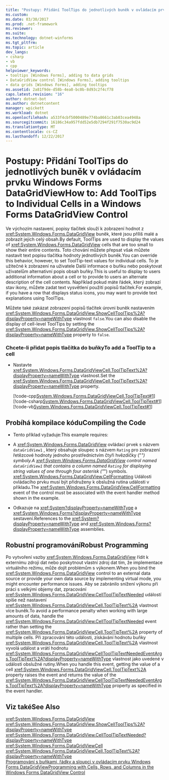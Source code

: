 ```yaml
---
title: "Postupy: Přidání ToolTips do jednotlivých buněk v ovládacím prvku Windows Forms DataGridView"
ms.custom: 
ms.date: 03/30/2017
ms.prod: .net-framework
ms.reviewer: 
ms.suite: 
ms.technology: dotnet-winforms
ms.tgt_pltfrm: 
ms.topic: article
dev_langs:
- csharp
- vb
- cpp
helpviewer_keywords:
- tooltips [Windows Forms], adding to data grids
- DataGridView control [Windows Forms], adding tooltips
- data grids [Windows Forms], adding tooltips
ms.assetid: 2a81f9de-d58b-4ea8-bc0b-8d93c2f4cf78
caps.latest.revision: "16"
author: dotnet-bot
ms.author: dotnetcontent
manager: wpickett
ms.workload: dotnet
ms.openlocfilehash: a533f4cbf5000489e774ba8661c3ab03cea4948a
ms.sourcegitcommit: 16186c34a957fdd52e5db7294f291f7530ac9d24
ms.translationtype: MT
ms.contentlocale: cs-CZ
ms.lasthandoff: 12/22/2017
---
```

# <a name="how-to-add-tooltips-to-individual-cells-in-a-windows-forms-datagridview-control"></a><span data-ttu-id="ba728-102">Postupy: Přidání ToolTips do jednotlivých buněk v ovládacím prvku Windows Forms DataGridView</span><span class="sxs-lookup"><span data-stu-id="ba728-102">How to: Add ToolTips to Individual Cells in a Windows Forms DataGridView Control</span></span>
<span data-ttu-id="ba728-103">Ve výchozím nastavení, popisy tlačítek slouží k zobrazení hodnot z <xref:System.Windows.Forms.DataGridView> buněk, které jsou příliš malé a zobrazit jejich celý obsah.</span><span class="sxs-lookup"><span data-stu-id="ba728-103">By default, ToolTips are used to display the values of <xref:System.Windows.Forms.DataGridView> cells that are too small to show their entire contents.</span></span> <span data-ttu-id="ba728-104">Toto chování můžete přepsat však můžete nastavit text popisu tlačítka hodnoty jednotlivých buněk.</span><span class="sxs-lookup"><span data-stu-id="ba728-104">You can override this behavior, however, to set ToolTip-text values for individual cells.</span></span> <span data-ttu-id="ba728-105">To je užitečné k zobrazení na uživatele Další informace o buňku nebo poskytovat uživatelům alternativní popis obsah buňky.</span><span class="sxs-lookup"><span data-stu-id="ba728-105">This is useful to display to users additional information about a cell or to provide to users an alternate description of the cell contents.</span></span> <span data-ttu-id="ba728-106">Například pokud máte řádek, který zobrazí stav ikony, můžete zadat text vysvětlení použití popisů tlačítek.</span><span class="sxs-lookup"><span data-stu-id="ba728-106">For example, if you have a row that displays status icons, you may want to provide text explanations using ToolTips.</span></span>  
  
 <span data-ttu-id="ba728-107">Můžete také zakázat zobrazení popisů tlačítek úrovni buněk nastavením <xref:System.Windows.Forms.DataGridView.ShowCellToolTips%2A?displayProperty=nameWithType> vlastnost `false`.</span><span class="sxs-lookup"><span data-stu-id="ba728-107">You can also disable the display of cell-level ToolTips by setting the <xref:System.Windows.Forms.DataGridView.ShowCellToolTips%2A?displayProperty=nameWithType> property to `false`.</span></span>  
  
### <a name="to-add-a-tooltip-to-a-cell"></a><span data-ttu-id="ba728-108">Chcete-li přidat popis tlačítka do buňky</span><span class="sxs-lookup"><span data-stu-id="ba728-108">To add a ToolTip to a cell</span></span>  
  
-   <span data-ttu-id="ba728-109">Nastavte <xref:System.Windows.Forms.DataGridViewCell.ToolTipText%2A?displayProperty=nameWithType> vlastnost.</span><span class="sxs-lookup"><span data-stu-id="ba728-109">Set the <xref:System.Windows.Forms.DataGridViewCell.ToolTipText%2A?displayProperty=nameWithType> property.</span></span>  
  
     [!code-cpp[System.Windows.Forms.DataGridViewCell.ToolTipText#1](../../../../samples/snippets/cpp/VS_Snippets_Winforms/System.Windows.Forms.DataGridViewCell.ToolTipText/cpp/datagridviewcell.tooltiptext.cpp#1)]
     [!code-csharp[System.Windows.Forms.DataGridViewCell.ToolTipText#1](../../../../samples/snippets/csharp/VS_Snippets_Winforms/System.Windows.Forms.DataGridViewCell.ToolTipText/CS/datagridviewcell.tooltiptext.cs#1)]
     [!code-vb[System.Windows.Forms.DataGridViewCell.ToolTipText#1](../../../../samples/snippets/visualbasic/VS_Snippets_Winforms/System.Windows.Forms.DataGridViewCell.ToolTipText/VB/datagridviewcell.tooltiptext.vb#1)]  
  
## <a name="compiling-the-code"></a><span data-ttu-id="ba728-110">Probíhá kompilace kódu</span><span class="sxs-lookup"><span data-stu-id="ba728-110">Compiling the Code</span></span>  
  
-   <span data-ttu-id="ba728-111">Tento příklad vyžaduje:</span><span class="sxs-lookup"><span data-stu-id="ba728-111">This example requires:</span></span>  
  
-   <span data-ttu-id="ba728-112">A <xref:System.Windows.Forms.DataGridView> ovládací prvek s názvem `dataGridView1` , který obsahuje sloupec s názvem `Rating` pro zobrazení řetězcové hodnoty jednoho prostřednictvím čtyři hvězdičky ("*") symboly.</span><span class="sxs-lookup"><span data-stu-id="ba728-112">A <xref:System.Windows.Forms.DataGridView> control named `dataGridView1` that contains a column named `Rating` for displaying string values of one through four asterisk ("*") symbols.</span></span> <span data-ttu-id="ba728-113"><xref:System.Windows.Forms.DataGridView.CellFormatting> Události ovládacího prvku musí být přidruženy k obslužná rutina události v příkladu.</span><span class="sxs-lookup"><span data-stu-id="ba728-113">The <xref:System.Windows.Forms.DataGridView.CellFormatting> event of the control must be associated with the event handler method shown in the example.</span></span>  
  
-   <span data-ttu-id="ba728-114">Odkazuje na <xref:System?displayProperty=nameWithType> a <xref:System.Windows.Forms?displayProperty=nameWithType> sestavení.</span><span class="sxs-lookup"><span data-stu-id="ba728-114">References to the <xref:System?displayProperty=nameWithType> and <xref:System.Windows.Forms?displayProperty=nameWithType> assemblies.</span></span>  
  
## <a name="robust-programming"></a><span data-ttu-id="ba728-115">Robustní programování</span><span class="sxs-lookup"><span data-stu-id="ba728-115">Robust Programming</span></span>  
 <span data-ttu-id="ba728-116">Po vytvoření vazby <xref:System.Windows.Forms.DataGridView> řídit k externímu zdroji dat nebo poskytnout vlastní zdroj dat tím, že implementace virtuálního režimu, může dojít problémům s výkonem.</span><span class="sxs-lookup"><span data-stu-id="ba728-116">When you bind the <xref:System.Windows.Forms.DataGridView> control to an external data source or provide your own data source by implementing virtual mode, you might encounter performance issues.</span></span> <span data-ttu-id="ba728-117">Aby se zabránilo snížení výkonu při práci s velkými objemy dat, zpracování <xref:System.Windows.Forms.DataGridView.CellToolTipTextNeeded> událostí spíše než nastavení <xref:System.Windows.Forms.DataGridViewCell.ToolTipText%2A> vlastnost více buněk.</span><span class="sxs-lookup"><span data-stu-id="ba728-117">To avoid a performance penalty when working with large amounts of data, handle the <xref:System.Windows.Forms.DataGridView.CellToolTipTextNeeded> event rather than setting the <xref:System.Windows.Forms.DataGridViewCell.ToolTipText%2A> property of multiple cells.</span></span> <span data-ttu-id="ba728-118">Při zpracování této události, získávání hodnotu buňky <xref:System.Windows.Forms.DataGridViewCell.ToolTipText%2A> vlastnost vyvolá událost a vrátí hodnotu <xref:System.Windows.Forms.DataGridViewCellToolTipTextNeededEventArgs.ToolTipText%2A?displayProperty=nameWithType> vlastnost jako uvedené v události obslužné rutiny.</span><span class="sxs-lookup"><span data-stu-id="ba728-118">When you handle this event, getting the value of a cell <xref:System.Windows.Forms.DataGridViewCell.ToolTipText%2A> property raises the event and returns the value of the <xref:System.Windows.Forms.DataGridViewCellToolTipTextNeededEventArgs.ToolTipText%2A?displayProperty=nameWithType> property as specified in the event handler.</span></span>  
  
## <a name="see-also"></a><span data-ttu-id="ba728-119">Viz také</span><span class="sxs-lookup"><span data-stu-id="ba728-119">See Also</span></span>  
 <xref:System.Windows.Forms.DataGridView>  
 <xref:System.Windows.Forms.DataGridView.ShowCellToolTips%2A?displayProperty=nameWithType>  
 <xref:System.Windows.Forms.DataGridView.CellToolTipTextNeeded?displayProperty=nameWithType>  
 <xref:System.Windows.Forms.DataGridViewCell>  
 <xref:System.Windows.Forms.DataGridViewCell.ToolTipText%2A?displayProperty=nameWithType>  
 [<span data-ttu-id="ba728-120">Programování s buňkami, řádky a sloupci v ovládacím prvku Windows Forms DataGridView</span><span class="sxs-lookup"><span data-stu-id="ba728-120">Programming with Cells, Rows, and Columns in the Windows Forms DataGridView Control</span></span>](../../../../docs/framework/winforms/controls/programming-with-cells-rows-and-columns-in-the-datagrid.md)
